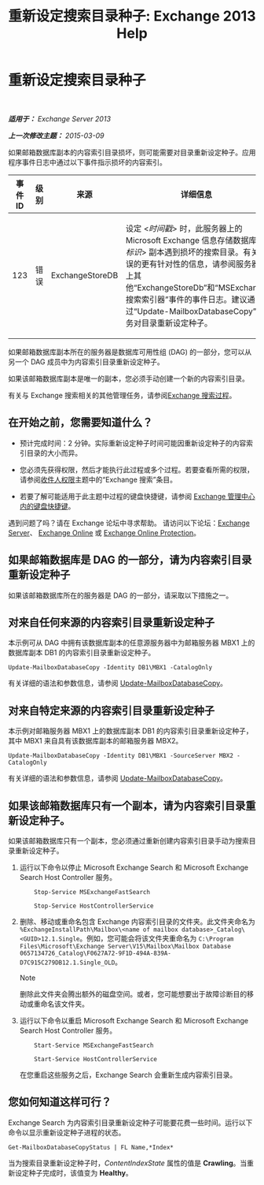 ﻿---
title: '重新设定搜索目录种子: Exchange 2013 Help'
TOCTitle: 重新设定搜索目录种子
ms:assetid: 9d873bd4-0422-4975-b5e2-82a347479115
ms:mtpsurl: https://technet.microsoft.com/zh-cn/library/Ee633475(v=EXCHG.150)
ms:contentKeyID: 52061542
ms.date: 01/11/2018
mtps_version: v=EXCHG.150
ms.translationtype: HT
---

# 重新设定搜索目录种子

 

_**适用于：** Exchange Server 2013_

_**上一次修改主题：** 2015-03-09_

如果邮箱数据库副本的内容索引目录损坏，则可能需要对目录重新设定种子。应用程序事件日志中通过以下事件指示损坏的内容索引。


<table>
<colgroup>
<col style="width: 25%" />
<col style="width: 25%" />
<col style="width: 25%" />
<col style="width: 25%" />
</colgroup>
<thead>
<tr class="header">
<th>事件 ID</th>
<th>级别</th>
<th>来源</th>
<th>详细信息</th>
</tr>
</thead>
<tbody>
<tr class="odd">
<td><p>123</p></td>
<td><p>错误</p></td>
<td><p>ExchangeStoreDB</p></td>
<td><p>设定 &lt;<em>时间戳</em>&gt; 时，此服务器上的 Microsoft Exchange 信息存储数据库 &lt;<em>标识</em>&gt; 副本遇到损坏的搜索目录。有关错误的更有针对性的信息，请参阅服务器上其他“ExchangeStoreDb”和“MSExchange 搜索索引器”事件的事件日志。建议通过“Update-MailboxDatabaseCopy”任务对目录重新设定种子。</p></td>
</tr>
</tbody>
</table>


如果邮箱数据库副本所在的服务器是数据库可用性组 (DAG) 的一部分，您可以从另一个 DAG 成员中为内容索引目录重新设定种子。

如果该邮箱数据库副本是唯一的副本，您必须手动创建一个新的内容索引目录。

有关与 Exchange 搜索相关的其他管理任务，请参阅[Exchange 搜索过程](exchange-search-procedures-exchange-2013-help.md)。

## 在开始之前，您需要知道什么？

  - 预计完成时间：2 分钟。实际重新设定种子时间可能因重新设定种子的内容索引目录的大小而异。

  - 您必须先获得权限，然后才能执行此过程或多个过程。若要查看所需的权限，请参阅[收件人权限](recipients-permissions-exchange-2013-help.md)主题中的“Exchange 搜索”条目。

  - 若要了解可能适用于此主题中过程的键盘快捷键，请参阅 [Exchange 管理中心内的键盘快捷键](keyboard-shortcuts-in-the-exchange-admin-center-exchange-online-protection-help.md)。

遇到问题了吗？请在 Exchange 论坛中寻求帮助。 请访问以下论坛：[Exchange Server](https://go.microsoft.com/fwlink/p/?linkid=60612)、 [Exchange Online](https://go.microsoft.com/fwlink/p/?linkid=267542) 或 [Exchange Online Protection](https://go.microsoft.com/fwlink/p/?linkid=285351)。

## 如果邮箱数据库是 DAG 的一部分，请为内容索引目录重新设定种子

如果该邮箱数据库所在的服务器是 DAG 的一部分，请采取以下措施之一。

## 对来自任何来源的内容索引目录重新设定种子

本示例可从 DAG 中拥有该数据库副本的任意源服务器中为邮箱服务器 MBX1 上的数据库副本 DB1 的内容索引目录重新设定种子。

    Update-MailboxDatabaseCopy -Identity DB1\MBX1 -CatalogOnly

有关详细的语法和参数信息，请参阅 [Update-MailboxDatabaseCopy](https://technet.microsoft.com/zh-cn/library/dd335201\(v=exchg.150\))。

## 对来自特定来源的内容索引目录重新设定种子

本示例对邮箱服务器 MBX1 上的数据库副本 DB1 的内容索引目录重新设定种子，其中 MBX1 来自具有该数据库副本的邮箱服务器 MBX2。

    Update-MailboxDatabaseCopy -Identity DB1\MBX1 -SourceServer MBX2 -CatalogOnly

有关详细的语法和参数信息，请参阅 [Update-MailboxDatabaseCopy](https://technet.microsoft.com/zh-cn/library/dd335201\(v=exchg.150\))。

## 如果该邮箱数据库只有一个副本，请为内容索引目录重新设定种子。

如果该邮箱数据库只有一个副本，您必须通过重新创建内容索引目录手动为搜索目录重新设定种子。

1.  运行以下命令以停止 Microsoft Exchange Search 和 Microsoft Exchange Search Host Controller 服务。
    ```
        Stop-Service MSExchangeFastSearch
    ```
    ```
        Stop-Service HostControllerService
    ```

2.  删除、移动或重命名包含 Exchange 内容索引目录的文件夹。此文件夹命名为 `%ExchangeInstallPath\Mailbox\<name of mailbox database>_Catalog\<GUID>12.1.Single`。例如，您可能会将该文件夹重命名为 `C:\Program Files\Microsoft\Exchange Server\V15\Mailbox\Mailbox Database 0657134726_Catalog\F0627A72-9F1D-494A-839A-D7C915C279DB12.1.Single_OLD`。
    
    > [!NOTE]  
    > 删除此文件夹会腾出额外的磁盘空间。或者，您可能想要出于故障诊断目的移动或重命名该文件夹。


3.  运行以下命令以重启 Microsoft Exchange Search 和 Microsoft Exchange Search Host Controller 服务。
    ```
        Start-Service MSExchangeFastSearch
    ```
    ```
        Start-Service HostControllerService
    ```
    
    在您重启这些服务之后，Exchange Search 会重新生成内容索引目录。

## 您如何知道这样可行？

Exchange Search 为内容索引目录重新设定种子可能要花费一些时间。运行以下命令以显示重新设定种子进程的状态。

    Get-MailboxDatabaseCopyStatus | FL Name,*Index*

当为搜索目录重新设定种子时，*ContentIndexState* 属性的值是 **Crawling**。当重新设定种子完成时，该值变为 **Healthy**。

